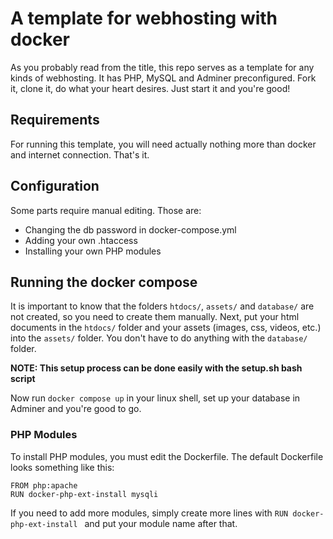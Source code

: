 # A template for webhosting with docker

As you probably read from the title, this repo serves as a template for any kinds of webhosting.
It has PHP, MySQL and Adminer preconfigured.
Fork it, clone it, do what your heart desires.
Just start it and you're good!

## Requirements

For running this template, you will need actually nothing more than docker and internet connection. That's it.

## Configuration

Some parts require manual editing.
Those are:
- Changing the db password in docker-compose.yml
- Adding your own .htaccess
- Installing your own PHP modules

## Running the docker compose

It is important to know that the folders ```htdocs/```, ```assets/``` and ```database/``` are not created, so you need to create them manually. Next, put your html documents in the ```htdocs/``` folder and your assets (images, css, videos, etc.) into the ```assets/``` folder. You don't have to do anything with the ```database/``` folder.

**NOTE: This setup process can be done easily with the setup.sh bash script**

Now run ```docker compose up``` in your linux shell, set up your database in Adminer and you're good to go.

### PHP Modules

To install PHP modules, you must edit the Dockerfile.
The default Dockerfile looks something like this:

```
FROM php:apache
RUN docker-php-ext-install mysqli
```

If you need to add more modules, simply create more lines with ```RUN docker-php-ext-install ``` and put your module name after that.
